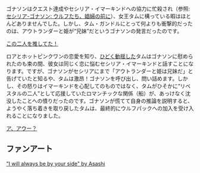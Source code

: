 <!-- title: 沈んだ船、広がる群れ -->
<!-- relationship: The Wolf Pack -->

ゴナソンはクエスト達成やセシリア・イマーキンドへの協力に忙殺され（参照: [セシリア-ゴナソン: ウルフたち、娼婦の前に](#edge:cecilia-gigi)）、女王タムに構っている暇はほとんどありませんでした。しかし、タム・ガンドルにとって何よりも衝撃的だったのは、アウトランダーと姫が“兄妹”だというゴナソンの発言だったのです。

[この二人を推してた！](#embed:https://youtu.be/dgfH4qnRlfw?t=17281)

ロアとホットピンクワンの恋愛を知り、[ひどく動揺した](https://youtu.be/dgfH4qnRlfw?t=16055)タムはゴナソンに慰められたのも束の間、彼女は同じく恋に悩むセシリア・イマーキンドと話すことになります。ですが、ゴナソンがセシリアにまで「アウトランダーと姫は兄妹だ」と告げていたと知るや、タムは激昂！ゴナソンを呼び出し、問い詰めます。しかし、その怒りはイマーキンドを心配してのものではなく、タムがひそかに“リベスタルの二人”として応援していたロマンチックな関係（船）が、あっけなく沈没したことへの憤りだったのです。ゴナソンが慌てて自身の推論を説明すると、ようやく落ち着きを取り戻したタムは、最終的にウルフパックへの加入を受け入れることになりました。

[ア、アウー？](#embed:https://youtu.be/dgfH4qnRlfw?t=17606)

## ファンアート

["I will always be by your side" by Asashi](https://x.com/illust_asashi/status/1920369360209637411)
